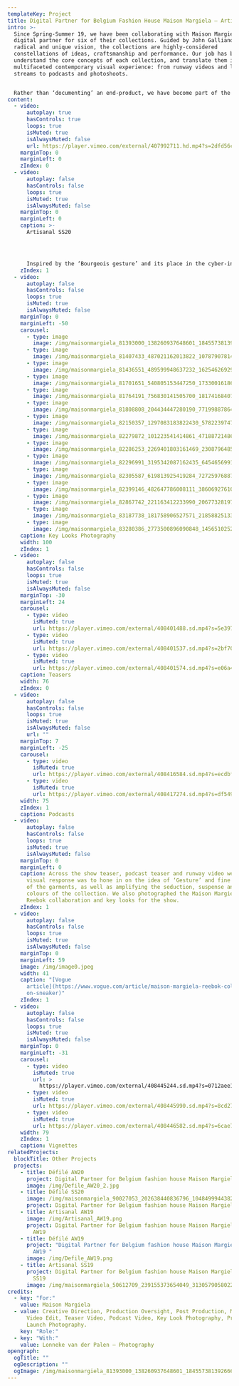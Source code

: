 ```yaml
---
templateKey: Project
title: Digital Partner for Belgium Fashion House Maison Margiela – Artisanal SS20
intro: >-
  Since Spring-Summer 19, we have been collaborating with Maison Margiela as a
  digital partner for six of their collections. Guided by John Galliano’s
  radical and unique vision, the collections are highly-considered
  constellations of ideas, craftsmanship and performance. Our job has been to
  understand the core concepts of each collection, and translate them into a
  multifaceted contemporary visual experience: from runway videos and live show
  streams to podcasts and photoshoots.


  Rather than ‘documenting’ an end-product, we have become part of the making-process itself. Drawing on the maison’s craft-based approach, we have come up with tailor-made formats and visual communication strategies that respond to the specific themes and language of each season. Building new forms that work alongside Galliano’s avant-garde thought-process, the digital universes we have created are an extension of the collection, rather than a documentation of it.
content:
  - video:
      autoplay: true
      hasControls: true
      loops: true
      isMuted: true
      isAlwaysMuted: false
      url: https://player.vimeo.com/external/407992711.hd.mp4?s=2dfd56cc8749a4e12099c6ca3c3fe9bfb4d8c2b1&profile_id=175
    marginTop: 0
    marginLeft: 0
    zIndex: 0
  - video:
      autoplay: false
      hasControls: false
      loops: true
      isMuted: true
      isAlwaysMuted: false
    marginTop: 0
    marginLeft: 0
    caption: >-
      Artisanal SS20




      Inspired by the ‘Bourgeois gesture’ and its place in the cyber-industrial revolution of today, this collection saw Galliano trace and reuse fragments of the past, upcycling classic shapes from the turn of the century – and rebelling against them.
    zIndex: 1
  - video:
      autoplay: false
      hasControls: false
      loops: true
      isMuted: true
      isAlwaysMuted: false
    marginTop: 0
    marginLeft: -50
    carousel:
      - type: image
        image: /img/maisonmargiela_81393000_138260937648601_1845573813926662268_n.jpg
      - type: image
        image: /img/maisonmargiela_81407433_487021162013822_1078790781451542693_n.jpg
      - type: image
        image: /img/maisonmargiela_81436551_489599948637232_1625462692987483231_n.jpg
      - type: image
        image: /img/maisonmargiela_81701651_540805153447250_1733001618608458143_n.jpg
      - type: image
        image: /img/maisonmargiela_81764191_756830141505700_1817416840728138050_n.jpg
      - type: image
        image: /img/maisonmargiela_81808808_204434447280190_7719988786441022934_n.jpg
      - type: image
        image: /img/maisonmargiela_82150357_1297083183822430_5782239747704669639_n.jpg
      - type: image
        image: /img/maisonmargiela_82279872_101223541414861_4718872148656958662_n.jpg
      - type: image
        image: /img/maisonmargiela_82286253_2269401803161469_230879648543988742_n.jpg
      - type: image
        image: /img/maisonmargiela_82296991_3195342087162435_6454656991383740948_n.jpg
      - type: image
        image: /img/maisonmargiela_82305587_619813925419284_7272597688793800376_n.jpg
      - type: image
        image: /img/maisonmargiela_82399146_482647786008111_3860692761022422374_n.jpg
      - type: image
        image: /img/maisonmargiela_82867742_221163412233990_20677328197661397_n.jpg
      - type: image
        image: /img/maisonmargiela_83187738_181758906527571_2185882513356312644_n.jpg
      - type: image
        image: /img/maisonmargiela_83280386_2773500896090848_14565102521119019_n.jpg
    caption: Key Looks Photography
    width: 100
    zIndex: 1
  - video:
      autoplay: false
      hasControls: false
      loops: true
      isMuted: true
      isAlwaysMuted: false
    marginTop: -30
    marginLeft: 24
    carousel:
      - type: video
        isMuted: true
        url: https://player.vimeo.com/external/408401488.sd.mp4?s=5e397a193033e62208906d1cfd28006f0c78a794&profile_id=165
      - type: video
        isMuted: true
        url: https://player.vimeo.com/external/408401537.sd.mp4?s=2bf70a982de8303bf6aa14bd6876ef473ebd0be4&profile_id=165
      - type: video
        isMuted: true
        url: https://player.vimeo.com/external/408401574.sd.mp4?s=e06a4919f7e4a090709d833742f18e2ab9f1c67c&profile_id=165
    caption: Teasers
    width: 76
    zIndex: 0
  - video:
      autoplay: false
      hasControls: false
      loops: true
      isMuted: true
      isAlwaysMuted: false
      url: ""
    marginTop: 7
    marginLeft: -25
    carousel:
      - type: video
        isMuted: true
        url: https://player.vimeo.com/external/408416584.sd.mp4?s=ecdbffcd1f5160aa6f6cc77403de34efbe7f6890&profile_id=165
      - type: video
        isMuted: true
        url: https://player.vimeo.com/external/408417274.sd.mp4?s=df549173ccf68c88ab54c61c527c2c8d56070697&profile_id=165
    width: 75
    zIndex: 1
    caption: Podcasts
  - video:
      autoplay: false
      hasControls: false
      loops: true
      isMuted: true
      isAlwaysMuted: false
    marginTop: 0
    marginLeft: 0
    caption: Across the show teaser, podcast teaser and runway video we created, our
      visual response was to hone in on the idea of ‘Gesture’ and fine details
      of the garments, as well as amplifying the seduction, suspense and vibrant
      colours of the collection. We also photographed the Maison Margiela x
      Reebok collaboration and key looks for the show.
    zIndex: 1
  - video:
      autoplay: false
      hasControls: false
      loops: true
      isMuted: true
      isAlwaysMuted: false
    marginTop: 0
    marginLeft: 59
    image: /img/image0.jpeg
    width: 41
    caption: "[Vogue
      article](https://www.vogue.com/article/maison-margiela-reebok-collaborati\
      on-sneaker)"
    zIndex: 1
  - video:
      autoplay: false
      hasControls: false
      loops: true
      isMuted: true
      isAlwaysMuted: false
    marginTop: 0
    marginLeft: -31
    carousel:
      - type: video
        isMuted: true
        url: >
          https://player.vimeo.com/external/408445244.sd.mp4?s=0712aee1373ddc9c185c1a357f3ac646385a30d8&profile_id=165
      - type: video
        isMuted: true
        url: https://player.vimeo.com/external/408445990.sd.mp4?s=8cd275d0b920706b2d72e04a7254c9626b152196&profile_id=165
      - type: video
        isMuted: true
        url: https://player.vimeo.com/external/408446582.sd.mp4?s=6cae77a4f7d5558e740a1ea0696fe76c26a503f3&profile_id=165
    width: 79
    zIndex: 1
    caption: Vignettes
relatedProjects:
  blockTitle: Other Projects
  projects:
    - title: Défilé AW20
      project: Digital Partner for Belgium fashion house Maison Margiela – Défilé AW20
      image: /img/Defile_AW20_2.jpg
    - title: Défilé SS20
      image: /img/maisonmargiela_90027053_202638440836796_1048499944382231102_n.jpg
      project: Digital Partner for Belgium fashion house Maison Margiela – Défilé SS20
    - title: Artisanal AW19
      image: /img/Artisanal_AW19.png
      project: Digital Partner for Belgium fashion house Maison Margiela – Artisanal
        AW19
    - title: Défilé AW19
      project: "Digital Partner for Belgium fashion house Maison Margiela – Défilé
        AW19 "
      image: /img/Defile_AW19.png
    - title: Artisanal SS19
      project: Digital Partner for Belgium fashion house Maison Margiela – Artisanal
        SS19
      image: /img/maisonmargiela_50612709_239155373654049_3130579058022923543_n.jpg
credits:
  - key: "For:"
    value: Maison Margiela
  - value: Creative Direction, Production Oversight, Post Production, Main Show
      Video Edit, Teaser Video, Podcast Video, Key Look Photography, Product
      Launch Photography.
    key: "Role:"
  - key: "With:"
    value: Lonneke van der Palen – Photography
opengraph:
  ogTitle: ""
  ogDescription: ""
  ogImage: /img/maisonmargiela_81393000_138260937648601_1845573813926662268_n.jpg
---
```

